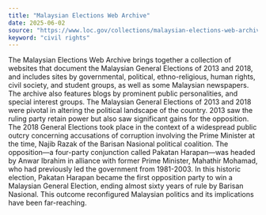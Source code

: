 ```yaml
---
title: "Malaysian Elections Web Archive"
date: 2025-06-02
source: "https://www.loc.gov/collections/malaysian-elections-web-archive/about-this-collection/"
keyword: "civil rights"
---
```


The Malaysian Elections Web Archive brings together a collection of websites that document the Malaysian General Elections of 2013 and 2018, and includes sites by governmental, political, ethno-religious, human rights, civil society, and student groups, as well as some Malaysian newspapers. The archive also features blogs by prominent public personalities, and special interest groups. The Malaysian General Elections of 2013 and 2018 were pivotal in altering the political landscape of the country. 2013 saw the ruling party retain power but also saw significant gains for the opposition. The 2018 General Elections took place in the context of a widespread public outcry concerning accusations of corruption involving the Prime Minister at the time, Najib Razak of the Barisan Nasional political coalition. The opposition—a four-party conjunction called Pakatan Harapan—was headed by Anwar Ibrahim in alliance with former Prime Minister, Mahathir Mohamad, who had previously led the government from 1981-2003. In this historic election, Pakatan Harapan became the first opposition party to win a Malaysian General Election, ending almost sixty years of rule by Barisan Nasional. This outcome reconfigured Malaysian politics and its implications have been far-reaching.

